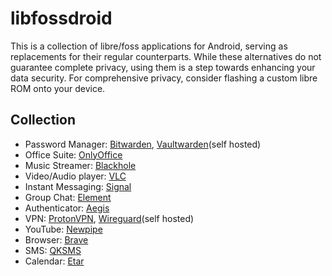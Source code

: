 # libfossdroid

This is a collection of libre/foss applications for Android, serving as replacements for their regular counterparts. While these alternatives do not guarantee complete privacy, using them is a step towards enhancing your data security. For comprehensive privacy, consider flashing a custom libre ROM onto your device.

## Collection

+ Password Manager: [Bitwarden](https://bitwarden.com/), [Vaultwarden](https://github.com/dani-garcia/vaultwarden)(self hosted)
+ Office Suite: [OnlyOffice](https://www.onlyoffice.com/)
+ Music Streamer: [Blackhole](https://github.com/Sangwan5688/BlackHole)
+ Video/Audio player: [VLC](https://www.videolan.org/vlc/download-android.html)
+ Instant Messaging: [Signal](https://signal.org/download/android/)
+ Group Chat: [Element](https://element.io/download)
+ Authenticator: [Aegis](https://getaegis.app/)
+ VPN: [ProtonVPN](https://protonvpn.com/download-android), [Wireguard](https://www.wireguard.com/)(self hosted)
+ YouTube: [Newpipe](https://newpipe.net/#download)
+ Browser: [Brave](https://brave.com/en-in/download/)
+ SMS: [QKSMS](https://github.com/moezbhatti/qksms)
+ Calendar: [Etar](https://github.com/Etar-Group/Etar-Calendar)

